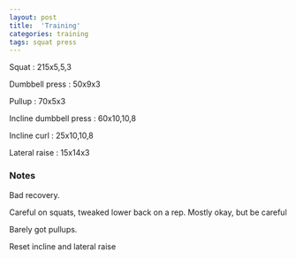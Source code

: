 ```yaml
---
layout: post
title:  'Training'
categories: training
tags: squat press
---
```


Squat : 215x5,5,3

Dumbbell press  : 50x9x3

Pullup  : 70x5x3

Incline dumbbell press : 60x10,10,8

Incline curl  :  25x10,10,8

Lateral raise : 15x14x3

### Notes

Bad recovery.

Careful on squats, tweaked lower back on a rep. Mostly okay, but be careful

Barely got pullups.

Reset incline and lateral raise
